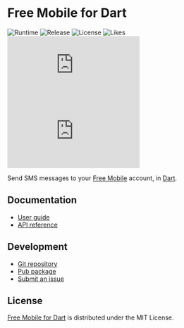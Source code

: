 # Free Mobile for Dart
![Runtime](https://badgen.net/pub/sdk-version/free_mobile) ![Release](https://badgen.net/pub/v/free_mobile) ![License](https://badgen.net/pub/license/free_mobile) ![Likes](https://badgen.net/pub/likes/free_mobile) ![Coverage](https://badgen.net/coveralls/c/github/cedx/free-mobile.dart) ![Build](https://badgen.net/github/checks/cedx/free-mobile.dart)

Send SMS messages to your [Free Mobile](http://mobile.free.fr) account, in [Dart](https://dart.dev).

## Documentation
- [User guide](https://docs.belin.io/free-mobile.dart)
- [API reference](https://api.belin.io/free-mobile.dart)

## Development
- [Git repository](https://git.belin.io/cedx/free-mobile.dart)
- [Pub package](https://pub.dev/packages/free_mobile)
- [Submit an issue](https://git.belin.io/cedx/free-mobile.dart/issues)

## License
[Free Mobile for Dart](https://docs.belin.io/free-mobile.dart) is distributed under the MIT License.
